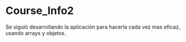 # Course_Info2
 Se siguiò desarrollando la aplicaciòn para hacerla cada vez mas eficaz, usando arrays y objetos.
